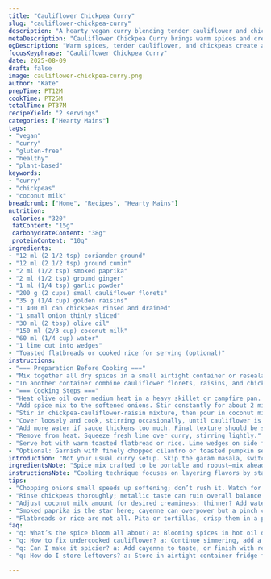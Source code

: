 ```yaml
---
title: "Cauliflower Chickpea Curry"
slug: "cauliflower-chickpea-curry"
description: "A hearty vegan curry blending tender cauliflower and chickpeas with warm spices, coconut milk for creaminess, and a hint of citrus. The dish uses golden raisins for bursts of sweetness and relies on a balanced mix of coriander, cumin, and smoked paprika instead of garam masala and harissa. A perfect campfire meal or quick stovetop dish. Key is cooking the onion until translucent and spices toasted in oil to unlock aroma. Finish with lime wedges for brightness. Serve with toasted flatbreads or rice. Substitutions include canned white beans for chickpeas and coconut yogurt for creaminess. Attention to spice bloom and texture critical for depth."
metaDescription: "Cauliflower Chickpea Curry brings warm spices and creamy coconut milk together, a hearty vegan delight not to miss."
ogDescription: "Warm spices, tender cauliflower, and chickpeas create a deeply satisfying Cauliflower Chickpea Curry your taste buds will love."
focusKeyphrase: "Cauliflower Chickpea Curry"
date: 2025-08-09
draft: false
image: cauliflower-chickpea-curry.png
author: "Kate"
prepTime: PT12M
cookTime: PT25M
totalTime: PT37M
recipeYield: "2 servings"
categories: ["Hearty Mains"]
tags:
- "vegan"
- "curry"
- "gluten-free"
- "healthy"
- "plant-based"
keywords:
- "curry"
- "chickpeas"
- "coconut milk"
breadcrumb: ["Home", "Recipes", "Hearty Mains"]
nutrition: 
 calories: "320"
 fatContent: "15g"
 carbohydrateContent: "38g"
 proteinContent: "10g"
ingredients:
- "12 ml (2 1/2 tsp) coriander ground"
- "12 ml (2 1/2 tsp) ground cumin"
- "2 ml (1/2 tsp) smoked paprika"
- "2 ml (1/2 tsp) ground ginger"
- "1 ml (1/4 tsp) garlic powder"
- "200 g (2 cups) small cauliflower florets"
- "35 g (1/4 cup) golden raisins"
- "1 400 ml can chickpeas rinsed and drained"
- "1 small onion thinly sliced"
- "30 ml (2 tbsp) olive oil"
- "150 ml (2/3 cup) coconut milk"
- "60 ml (1/4 cup) water"
- "1 lime cut into wedges"
- "Toasted flatbreads or cooked rice for serving (optional)"
instructions:
- "=== Preparation Before Cooking ==="
- "Mix together all dry spices in a small airtight container or resealable bag. Keep separate from wet ingredients for freshness and ease."
- "In another container combine cauliflower florets, raisins, and chickpeas. Seal tight to transport or store."
- "=== Cooking Steps ==="
- "Heat olive oil over medium heat in a heavy skillet or campfire pan. Add sliced onion. Stir gently. Watch closely for translucency and slight golden edges, about 6 minutes. This step softens onion sugars, setting the base flavor."
- "Add spice mix to the softened onions. Stir constantly for about 2 minutes until spices become fragrant and shimmer in oil. Avoid burning; a wooden spoon scraping the pan surface helps release flavor."
- "Stir in chickpea-cauliflower-raisin mixture, then pour in coconut milk and water. Turn heat to medium-low and bring to a gentle simmer. Bubbles should break slowly, not boil hard."
- "Cover loosely and cook, stirring occasionally, until cauliflower is tender when pierced with a fork (around 10-12 minutes). Use fork pressure as doneness test; should give but remain intact."
- "Add more water if sauce thickens too much. Final texture should be saucy but not soupy."
- "Remove from heat. Squeeze fresh lime over curry, stirring lightly."
- "Serve hot with warm toasted flatbread or rice. Lime wedges on side for extra tang."
- "Optional: Garnish with finely chopped cilantro or toasted pumpkin seeds for crunch."
introduction: "Not your usual curry setup. Skip the garam masala, switch garam masala with cumin and coriander – clearer earthy notes, less cloying complexity. Also bye harissa; instead smoked paprika gives warm heat with a hint of smoke, deepening the base. Raisins stay – punch of sweetness balancing the vegetal cauliflower and creamy coconut. Onion slow cooked to near caramelization, unlocking subtle sweetness that carries the flavors. Coconut milk adds fat and mouthfeel, water dials down thickness allowing the sauce to coat every floret and bean but not drown them. Lime wedges at the end cut through richness, adding that acidic zing. No eggs, no dairy, just good solid plant elements with purposeful spice layering. Simple. Memorable. Dependable. Don’t rush the spice bloom or the onion softening or you’ll get raw, harsh notes. Use cooked rice or toasted flatbreads to mop up. No naan? Pita or tortilla works—just crisped up on the pan. If coconut milk’s off-limits, substitute with coconut yogurt or unsweetened almond milk with a tablespoon of coconut oil added for richness. Bottled lime juice can substitute fresh but fresh is always better."
ingredientsNote: "Spice mix crafted to be portable and robust—mix ahead, seal tight. Coriander and cumin seeds toasted and ground yield better aroma but ground from shelf works fine. Smoked paprika over cayenne because it lingers less aggressively but brings a smoky warmth. Garlic powder adds depth without the moisture of fresh garlic, crucial for camping setups. Raisins add unexpected bursts of sweet brightness which amalgamates through slow cooking with coconut milk, balancing earthy notes from chickpeas and cauliflower. Chickpeas canned but rinse well to avoid metallic taste. Cauliflower florets small and consistent for even cooking—large chunks take uneven time and risk mushiness outside and crunch inside. Oil choice olive for flavor and medium smoke point; can swap with avocado oil for higher temps. Lime wedges are not garnish but finishing acid, must have. Flatbreads optional but ideal for scooping; rice bowls work too."
instructionsNote: "Cooking technique focuses on layering flavors by starting with onions softened but not browned, allowing them to mellow and sweeten without bitterness. Adding dry spices into hot oil releases essential oils; crucial to stir constantly to prevent burning which turns spices acrid. When liquids join, keep simmer gentle—vigorous boil ruins texture of chickpeas and cauliflower, causes separation in coconut milk. Cover loosely to allow vapor escape, preventing watery sogginess. Adjust texture mid-way with water depending on evaporation rate. Taste tests for doneness over timers it’s foolproof. Final acidity from lime awakens dish, brightens flavors, and counters the fat content. Serving—warm bread or rice the base, cool lime quarters in hand ready. If reheating, add splash of water or coconut milk to loosen thickening sauce. No fresh herbs needed but parsley or cilantro can freshen."
tips:
- "Chopping onions small speeds up softening; don’t rush it. Watch for translucency; you'll smell it too, sweet scent fills the air. Not brown; caramelized is the goal, slow is key. Toast spices in hot oil a must; keeps flavors vibrant. Stir constantly; burning ruins aroma."
- "Rinse chickpeas thoroughly; metallic taste can ruin overall balance. Florets uniform in size ensure even cooking. Too big? Risk mushy outsides; small for tender consistency while keeping shape. Golden raisins? They add sporadic sweetness, contrast flavors well – don’t skip."
- "Adjust coconut milk amount for desired creaminess; thinner? Add water. Too thick? Not saucy enough? Extra splash of water helps. Cold leftovers? Heat gently on low; add splash of coconut milk or water to loosen. Textures meld overnight, flavors get richer."
- "Smoked paprika is the star here; cayenne can overpower but a pinch can bring heat. Substitutions are key—coconut yogurt works if coconut milk isn’t around. Leftover veggies? Toss in at the end. Depth in flavors improves as they mingle together."
- "Flatbreads or rice are not all. Pita or tortillas, crisp them in a pan, no naan? Crisped up makes em better. Fresh lime juice is key but bottled will work; fresh wakes up flavors. Use leftover sauce over grains, pasta too."
faq:
- "q: What’s the spice bloom all about? a: Blooming spices in hot oil develops full aroma. Essential for flavor layer. Watch closely, can burn fast."
- "q: How to fix undercooked cauliflower? a: Continue simmering, add a bit of water if sauce thickens. Fork test for tenderness; should yield slightly. Not mushy but tender."
- "q: Can I make it spicier? a: Add cayenne to taste, or finish with red pepper flakes. Adjust according to your heat level but be careful."
- "q: How do I store leftovers? a: Store in airtight container fridge for up to three days. Reheat gently, add water or milk if too thick."

---
```

